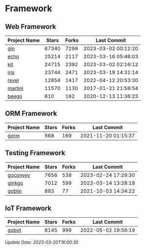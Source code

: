 # Framework

## Web Framework
| Project Name | Stars | Forks | Last Commit |
| ------------ | ----- | ----- | ----------- |
| [gin](https://github.com/gin-gonic/gin) | 67340 | 7299 | 2023-03-02 00:12:20 |
| [echo](https://github.com/labstack/echo) | 25214 | 2117 | 2023-03-16 05:46:03 |
| [kit](https://github.com/go-kit/kit) | 24715 | 2392 | 2023-03-02 02:16:12 |
| [iris](https://github.com/kataras/iris) | 23744 | 2471 | 2023-03-19 14:31:14 |
| [revel](https://github.com/revel/revel) | 12854 | 1417 | 2022-04-12 20:53:30 |
| [martini](https://github.com/go-martini/martini) | 11570 | 1130 | 2017-01-21 21:58:54 |
| [beego](https://github.com/astaxie/beego) | 610 | 162 | 2020-12-13 11:36:23 |

## ORM Framework
| Project Name | Stars | Forks | Last Commit |
| ------------ | ----- | ----- | ----------- |
| [gorm](https://github.com/jinzhu/gorm) | 568 | 169 | 2021-11-20 01:15:37 |

## Testing Framework
| Project Name | Stars | Forks | Last Commit |
| ------------ | ----- | ----- | ----------- |
| [goconvey](https://github.com/smartystreets/goconvey) | 7656 | 538 | 2023-02-24 17:29:30 |
| [ginkgo](https://github.com/onsi/ginkgo) | 7012 | 599 | 2023-03-14 13:28:18 |
| [goblin](https://github.com/franela/goblin) | 883 | 77 | 2021-10-03 14:34:22 |

## IoT Framework
| Project Name | Stars | Forks | Last Commit |
| ------------ | ----- | ----- | ----------- |
| [gobot](https://github.com/hybridgroup/gobot) | 8145 | 999 | 2022-05-02 19:56:19 |

*Update Date: 2023-03-20T16:00:30*